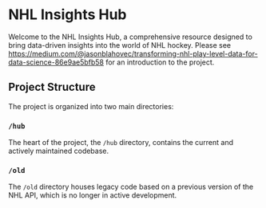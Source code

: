# NHL Insights Hub

Welcome to the NHL Insights Hub, a comprehensive resource designed to bring data-driven insights into the world of NHL hockey.  Please see https://medium.com/@jasonblahovec/transforming-nhl-play-level-data-for-data-science-86e9ae5bfb58 for an introduction to the project.

## Project Structure

The project is organized into two main directories:

### `/hub`

The heart of the project, the `/hub` directory, contains the current and actively maintained codebase.

### `/old`

The `/old` directory houses legacy code based on a previous version of the NHL API, which is no longer in active development.

